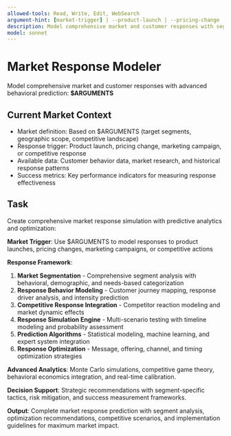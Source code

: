 ```yaml
---
allowed-tools: Read, Write, Edit, WebSearch
argument-hint: [market-trigger] | --product-launch | --pricing-change | --marketing-campaign | --competitive-response
description: Model comprehensive market and customer responses with segment analysis, behavioral prediction, and optimization
model: sonnet
---
```


# Market Response Modeler

Model comprehensive market and customer responses with advanced behavioral prediction: **$ARGUMENTS**

## Current Market Context

- Market definition: Based on $ARGUMENTS (target segments, geographic scope, competitive landscape)
- Response trigger: Product launch, pricing change, marketing campaign, or competitive response
- Available data: Customer behavior data, market research, and historical response patterns
- Success metrics: Key performance indicators for measuring response effectiveness

## Task

Create comprehensive market response simulation with predictive analytics and optimization:

**Market Trigger**: Use $ARGUMENTS to model responses to product launches, pricing changes, marketing campaigns, or competitive actions

**Response Framework**:
1. **Market Segmentation** - Comprehensive segment analysis with behavioral, demographic, and needs-based categorization
2. **Response Behavior Modeling** - Customer journey mapping, response driver analysis, and intensity prediction
3. **Competitive Response Integration** - Competitor reaction modeling and market dynamic effects
4. **Response Simulation Engine** - Multi-scenario testing with timeline modeling and probability assessment
5. **Prediction Algorithms** - Statistical modeling, machine learning, and expert system integration
6. **Response Optimization** - Message, offering, channel, and timing optimization strategies

**Advanced Analytics**: Monte Carlo simulations, competitive game theory, behavioral economics integration, and real-time calibration.

**Decision Support**: Strategic recommendations with segment-specific tactics, risk mitigation, and success measurement frameworks.

**Output**: Complete market response prediction with segment analysis, optimization recommendations, competitive scenarios, and implementation guidelines for maximum market impact.